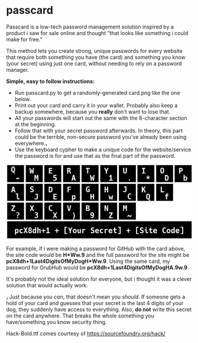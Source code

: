# passcard

Passcard is a low-tech password management solution inspired by a product i saw for sale online and thought "that looks like something i could make for free."

This method lets you create strong, unique passwords for every website that require both something you have (the card) and something you know (your secret) using just one card, without needing to rely on a password manager.

**Simple, easy to follow instructions:**
 * Run passcard.py to get a randomly-generated card.png like the one below.
 * Print out your card and carry it in your wallet. Probably also keep a backup somewhere, because you __really__ don't want to lose that.
 * All your passwords will start out the same with the 8-character section at the beginning.
 * Follow that with your secret password afterwards. In theory, this part could be the terrible, non-secure password you've already been using everywhere.₁
 * Use the keyboard cypher to make a unique code for the website/service the password is for and use that as the final part of the password.

![Example Passcard](/card.png)

For example, if i were making a password for GitHub with the card above, the site code would be **H\*Ww.9** and the full password for the site might be **pcX8dh+1Last4DigitsOfMyDogH\*Ww.9**. Using the same card, my password for GrubHub would be **pcX8dh+1Last4DigitsOfMyDogHA.9w.9**.
 
It's probably not the ideal solution for everyone, but i thought it was a clever solution that would actually work.
 
₁ Just because you *can*, that doesn't mean you *should*. If someone gets a hold of your card and guesses that your secret is the last 4 digits of your dog, they suddenly have access to everything. Also, **do not** write this secret on the card anywhere. That breaks the whole something you have/something you know security thing.

Hack-Bold.ttf comes courtesy of https://sourcefoundry.org/hack/
